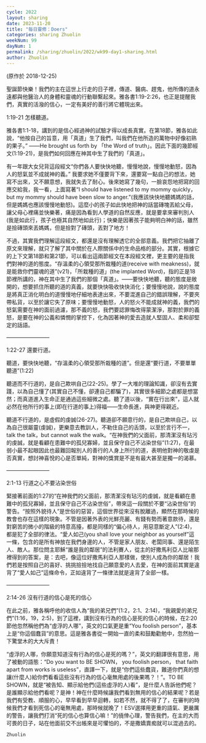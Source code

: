 ```yaml
---
cycle: 2022
layout: sharing
date: 2023-11-20
title: "每日靈修：Doers"
categories: sharing Zhuolin
weekNum: 99
dayNum: 1
permalink: /sharing/zhuolin/2022/wk99-day1-sharing.html
author: Zhuolin
---
```

(原作於 2018-12-25)

聖誕節快樂！我們的主在這世上行走的日子裡，傳道、醫病、趕鬼，他所傳的道永遠都與他醫治人的身體和靈魂的行動聯繫起來。雅各書1:19-2:26，也正是提醒我們，真實的活潑的信心，一定有美好的善行將它體現出來。  

1:19-21 怎樣聽道。  

雅各書1:1-18，講到的是信心經過神的試驗才得以成長真實。在第18節，雅各如此說，“他按自己的旨意，用「真道」生了我們，叫我們在他所造的萬物中好像初熟的果子。” ——He brought us forth by 「the Word of truth」。因此下面的幾節經文(1:19-21)，是我們如何回應在神其中生了我們的「真道」。  

有一年跟大女兒背這段經文“你們各人要快快地聽，慢慢地說，慢慢地動怒，因為人的怒氣並不成就神的義。” 我要求她不僅要背下來，還要寫一點自己的想法，她寫不出來，又不願意想，我就失去了耐心。後來她寫了幾句，一臉哀怨地把寫的回應交給我，我一看，上面寫著“I should have listened to my mommy quickly， but my mommy should have been slow to anger.”(我應該快快地聽媽媽的話，但是媽媽也應該慢慢地動怒)。這麼小的孩子如此快地把神的話當磚塊丟給父母，讓父母心裡痛並快樂著，痛是因為看到人學道的自然反應，就是要拿來審判別人(我是如此行，孩子也極其自然地如此行)；快樂是因著孩子能夠明白神的話，雖然是撿磚頭來丟媽媽，但是撿對了磚頭，丟對了地方！  

不過，其實我們理解這段經文，都還是沒有理解透它的全部意義。我們把它抽離了原文來理解，就只了解了其中關於在人際關係中的生命品格的部分。其實，根據它的上下文第18節和第21節，可以看出這兩節經文在本段經文裡，更主要的是指我們對神的道的態度。“存溫柔的心領受那所栽種的道(receive with meakness)，就是能救你們靈魂的道”(v21)，「所栽種的道」(the implanted Word)，指的正是18節裡所講的，神在其中生了我們的那個「真道」。——要快快地聽，聽的態度是敞開的，想要抓住所聽的道的真義，就要快快吸收快快消化；要慢慢地說，說的態度是將真正消化明白的道慢慢地仔細地表達出來，不要混進自己的錯誤理解，不要夾帶私貨，以至於讓它失了原味；要慢慢地動怒，人的怒火不能成就神的義，我們的怒氣需要在神的面前過濾，那不義的怒，我們要認罪悔改得蒙潔淨，那對於罪的義怒，是要在神的公義和憐憫的掌控下，化為因著神的愛去造就人堅固人、柔和卻堅定的話語。  

————————  

1:22-27 還要行道。  

聽道，要快快地聽，“存溫柔的心領受那所栽種的道”。但是還“要行道，不要單單聽道”(1:22)  

聽道而不行道的，是自己欺哄自己(22-25)。學了一大堆的理論知識，卻沒有去實踐，以為自己懂了(其實自己不懂，卻連自己都騙了)，其實很多細節之處都是想當然；而真道進入生命正是通過這些細微之處。聽了道以後，“實在行出來”，這人就必然在他所行的事上(即在行道的事上)得福——生命長進，與神更得親近。  

聽道不行道的，是虛假的虔誠(26-27)。聽道卻不願意行的，是自己欺哄自己，以為自己很屬靈(虔誠)，更樂意去教訓人，不勒住自己的舌頭，以至於言行不一，talk the talk，but cannot walk the walk。“在神我們的父面前，那清潔沒有玷污的虔誠，就是看顧在患難中的孤兒寡婦，並且保守自己不沾染世俗”(1:27)，在最弱小最不起眼因此也最難回報別人的善行的人身上所行的道，表明他對神的敬虔是否真實，想討神喜悅的心是否單純，對神的獎賞是不是有最大甚至是獨一的渴慕。  

————————  

2:1-13 行道之心不要沾染世俗  

緊接著前面的1:27的“在神我們的父面前，那清潔沒有玷污的虔誠，就是看顧在患難中的孤兒寡婦，並且保守自己不沾染世俗”，帶來這一段關於不要“沾染世俗”的警告。“按照外貌待人”是世俗的惡習，這個世界從來沒有脫離過，顯然在那時候的教會也存在這樣的現象。不管是因著外表的光鮮亮麗、有錢有勢而著意款待，還是對窮苦的微小的階級的特意高擡，都是同樣的“偏心待人，用惡意斷定人”(2:4)，都是犯了全部的律法。“愛人如己(you shall love your neighbor as yourself”這一條，包含的是所有神放在我們身邊的人，不管是家人朋友、老闆同事、還是陌生人、敵人。那位問主耶穌“誰是我的鄰居”的法利賽人，從主的好撒馬利亞人比喻那裡得到的答案，是：去吧，像這位好撒馬利亞人那樣做，使別人成為你的鄰居！我們若是按照自己的喜好、挑挑撿撿地找自己願意愛的人去愛，在神的面前其實是違背了“愛人如己”這條命令，正如違背了一條律法就是違背了全部一樣。  

————————  

2:14-26 沒有行道的信心是死的信心  

在此之前，雅各稱呼他的收信人為“我的弟兄們”(1:2，2:1、2:14)，“我親愛的弟兄們”(1:16，19，2:5)，到了這裡，講到沒有行為的信心是死的信心的時候，在2:20節他忽然稱他們為“虛浮的人哪”，英文的口氣更是重“You foolish person”，基本上是“你這個蠢貨”的意思。這是雅各書從一開始一直的柔和鼓勵勸勉中，忽然拍一下驚堂木的大大斥責！  

“虛浮的人哪，你願意知道沒有行為的信心是死的嗎？”，英文的翻譯很有意思，用了被動的語態：“Do you want to BE SHOWN， you foolish person， that faith apart from works is useless”，直譯一下，就是“你們這些蠢貨，難道你們真的想讓(什麼人)給你們看看這些沒有行為的信心毫無用處的後果嗎？！”。TO BE SHOWN，就是“被告知、顯示給他們(這些虛浮的人)看”，是什麼人告訴他們呢？是誰顯示給他們看呢？是神！神在什麼時候讓我們看到無用的信心的結果呢？若是我們有受教、順服的心，早早看到早早迴轉，如若不然，就不得了了，在審判的時候我們才看到死信心的毫無用處，那時候就晚了！ESV選擇用更重的語氣、更嚴厲的警告，讓我們打消“死的信心也算信心嘛！”的僥倖心理，警告我們，在主的大而可畏的日子，站在他面前交不出帳來是可懼怕的，不是撒嬌賣痴就可以混過去的。  

`Zhuolin`  
